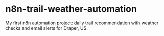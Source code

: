 # n8n-trail-weather-automation
My first n8n automation project: daily trail recommendation with weather checks and email alerts for Draper, US.
